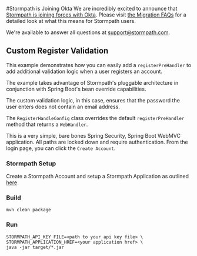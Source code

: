 #Stormpath is Joining Okta
We are incredibly excited to announce that [Stormpath is joining forces with Okta](https://stormpath.com/blog/stormpaths-new-path?utm_source=github&utm_medium=readme&utm-campaign=okta-announcement). Please visit [the Migration FAQs](https://stormpath.com/oktaplusstormpath?utm_source=github&utm_medium=readme&utm-campaign=okta-announcement) for a detailed look at what this means for Stormpath users.

We're available to answer all questions at [support@stormpath.com](mailto:support@stormpath.com).


## Custom Register Validation

This example demonstrates how you can easily add a `registerPreHandler` to add additional validation logic when a user registers an account. 

The example takes advantage of Stormpath's pluggable architecture in conjunction with Spring Boot's bean override
capabilities.

The custom validation logic, in this case, ensures that the password the user enters does not contain an email address.

The `RegisterHandleConfig` class overrides the default `registerPreHandler` method that returns a `WebHandler`.

This is a very simple, bare bones Spring Security, Spring Boot WebMVC application. All paths are locked down and require
authentication. From the login page, you can click the `Create Account`.

### Stormpath Setup

Create a Stormpath Account and setup a Stormpath Application as outlined
[here](https://docs.stormpath.com/rest/product-guide/latest/quickstart.html)

### Build

```
mvn clean package
```

### Run

```
STORMPATH_API_KEY_FILE=<path to your api key file> \
STORMPATH_APPLICATION_HREF=<your application href> \
java -jar target/*.jar
```
